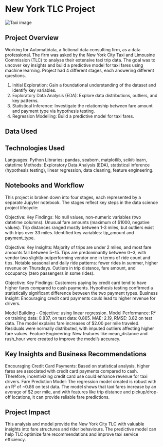 # New York TLC Project

![Taxi image](https://github.com/DylanV-Lee/portfolio/blob/3e7b2ea4a96af8b25b86fd031165a091a01c7cf7/TLC%20Project%20(1).webp)

## Project Overview
Working for Automatidata, a fictional data consulting firm, as a data professional. The firm was asked by the New York City Taxi and Limousine Commission (TLC) to analyse their extensive taxi trip data. The goal was to uncover key insights and build a predictive model for taxi fares using machine learning. Project had 4 different stages, each answering different questions. 
1.	Initial Exploration: Gain a foundational understanding of the dataset and identify key variables.
2.	Exploratory Data Analysis (EDA): Explore data distributions, outliers, and key patterns.
3.	Statistical Inference: Investigate the relationship between fare amount and payment type via hypothesis testing.
4.	Regression Modelling: Build a predictive model for taxi fares.

## Data Used

## Technologies Used
Languages: Python
Libraries: pandas, seaborn, matplotlib, scikit-learn, datetime
Methods: Exploratory Data Analysis (EDA), statistical inference (hypothesis testing), linear regression, data cleaning, feature engineering.

## Notebooks and Workflow
This project is broken down into four stages, each represented by a separate Jupyter notebook. The stages reflect key steps in the data science project lifecycle:

Objective: 
Key Findings:
No null values, non-numeric variables (two datetime columns).
Unusual fare amounts (maximum of $1000, negative values).
Trip distances ranged mostly between 1-3 miles, but outliers exist with trips over 33 miles.
Identified key variables: tip_amount and payment_type.

Objective: 
Key Insights:
Majority of trips are under 2 miles, and most fare amounts fall between $5-$15.
Tips are predominantly between $0-$3, with vendor two slightly outperforming vendor one in terms of ride count and tips.
Notable seasonal and daily ride patterns: fewer rides in summer, higher revenue on Thursdays.
Outliers in trip distance, fare amount, and occupancy (zero passengers in some rides).

Objective: 
Key Findings:
Customers paying by credit card tend to have higher fares compared to cash payments.
Hypothesis testing confirmed a statistically significant difference between the two payment types.
Business Insight: Encouraging credit card payments could lead to higher revenue for drivers.

Model Building - 
Objective: using linear regression.
Model Performance:
R² on training data: 0.837, on test data: 0.865.
MAE: 2.19, RMSE: 3.82 on test data.
The model explains fare increases of $2.00 per mile traveled.
Residuals were normally distributed, with imputed outliers affecting higher fare values.
Feature Engineering: New features like mean_distance and rush_hour were created to improve the model’s accuracy.


## Key Insights and Business Recommendations
Encouraging Credit Card Payments: Based on statistical analysis, higher fares are associated with credit card payments compared to cash. Therefore, incentivizing credit card use could enhance revenue for taxi drivers.
Fare Prediction Model: The regression model created is robust with an R² of ~0.86 on test data. The model shows that taxi fares increase by an average of $2 per mile, and with features like trip distance and pickup/drop-off locations, it can provide reliable fare predictions.

## Project Impact
This analysis and model provide the New York City TLC with valuable insights into fare structures and rider behaviours. The predictive model can help TLC optimize fare recommendations and improve taxi service efficiency.
